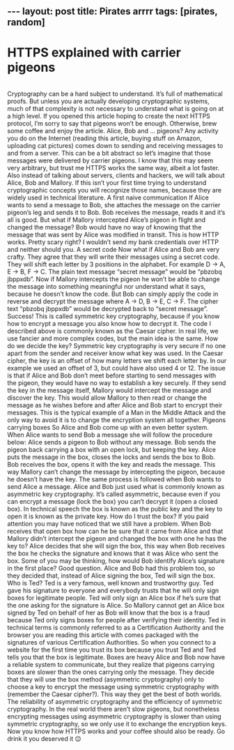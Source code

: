 --- layout: post 
title: Pirates arrrr 
tags: [pirates, random]
 ---
<!DOCTYPE html>
<html lang="en">

<head>
    <meta charset="UTF-8">
    <meta name="viewport" content="width=device-width, initial-scale=1.0">
    <meta http-equiv="X-UA-Compatible" content="ie=edge">
    <title>Giải thích HTTPS qua bồ câu đưa thư</title>
</head>

<body>
    <p>
        <h1>HTTPS explained with carrier pigeons</h1>
        <br> Cryptography can be a hard subject to understand. It’s full of mathematical proofs. But unless you are actually
        developing cryptographic systems, much of that complexity is not necessary to understand what is going on at a high
        level. If you opened this article hoping to create the next HTTPS protocol, I’m sorry to say that pigeons won’t be
        enough. Otherwise, brew some coffee and enjoy the article. Alice, Bob and … pigeons? Any activity you do on the Internet
        (reading this article, buying stuff on Amazon, uploading cat pictures) comes down to sending and receiving messages
        to and from a server. This can be a bit abstract so let’s imagine that those messages were delivered by carrier pigeons.
        I know that this may seem very arbitrary, but trust me HTTPS works the same way, albeit a lot faster. Also instead
        of talking about servers, clients and hackers, we will talk about Alice, Bob and Mallory. If this isn’t your first
        time trying to understand cryptographic concepts you will recognize those names, because they are widely used in
        technical literature. A first naive communication If Alice wants to send a message to Bob, she attaches the message
        on the carrier pigeon’s leg and sends it to Bob. Bob receives the message, reads it and it’s all is good. But what
        if Mallory intercepted Alice’s pigeon in flight and changed the message? Bob would have no way of knowing that the
        message that was sent by Alice was modified in transit. This is how HTTP works. Pretty scary right? I wouldn’t send
        my bank credentials over HTTP and neither should you. A secret code Now what if Alice and Bob are very crafty. They
        agree that they will write their messages using a secret code. They will shift each letter by 3 positions in the
        alphabet. For example D → A, E → B, F → C. The plain text message “secret message” would be “pbzobq jbppxdb”. Now
        if Mallory intercepts the pigeon he won’t be able to change the message into something meaningful nor understand
        what it says, because he doesn’t know the code. But Bob can simply apply the code in reverse and decrypt the message
        where A → D, B → E, C → F. The cipher text “pbzobq jbppxdb” would be decrypted back to “secret message”. Success!
        This is called symmetric key cryptography, because if you know how to encrypt a message you also know how to decrypt
        it. The code I described above is commonly known as the Caesar cipher. In real life, we use fancier and more complex
        codes, but the main idea is the same. How do we decide the key? Symmetric key cryptography is very secure if no one
        apart from the sender and receiver know what key was used. In the Caesar cipher, the key is an offset of how many
        letters we shift each letter by. In our example we used an offset of 3, but could have also used 4 or 12. The issue
        is that if Alice and Bob don’t meet before starting to send messages with the pigeon, they would have no way to establish
        a key securely. If they send the key in the message itself, Mallory would intercept the message and discover the
        key. This would allow Mallory to then read or change the message as he wishes before and after Alice and Bob start
        to encrypt their messages. This is the typical example of a Man in the Middle Attack and the only way to avoid it
        is to change the encryption system all together. Pigeons carrying boxes So Alice and Bob come up with an even better
        system. When Alice wants to send Bob a message she will follow the procedure below: Alice sends a pigeon to Bob without
        any message. Bob sends the pigeon back carrying a box with an open lock, but keeping the key. Alice puts the message
        in the box, closes the locks and sends the box to Bob. Bob receives the box, opens it with the key and reads the
        message. This way Mallory can’t change the message by intercepting the pigeon, because he doesn’t have the key. The
        same process is followed when Bob wants to send Alice a message. Alice and Bob just used what is commonly known as
        asymmetric key cryptography. It’s called asymmetric, because even if you can encrypt a message (lock the box) you
        can’t decrypt it (open a closed box). In technical speech the box is known as the public key and the key to open
        it is known as the private key. How do I trust the box? If you paid attention you may have noticed that we still
        have a problem. When Bob receives that open box how can he be sure that it came from Alice and that Mallory didn’t
        intercept the pigeon and changed the box with one he has the key to? Alice decides that she will sign the box, this
        way when Bob receives the box he checks the signature and knows that it was Alice who sent the box. Some of you may
        be thinking, how would Bob identify Alice’s signature in the first place? Good question. Alice and Bob had this problem
        too, so they decided that, instead of Alice signing the box, Ted will sign the box. Who is Ted? Ted is a very famous,
        well known and trustworthy guy. Ted gave his signature to everyone and everybody trusts that he will only sign boxes
        for legitimate people. Ted will only sign an Alice box if he’s sure that the one asking for the signature is Alice.
        So Mallory cannot get an Alice box signed by Ted on behalf of her as Bob will know that the box is a fraud because
        Ted only signs boxes for people after verifying their identity. Ted in technical terms is commonly referred to as
        a Certification Authority and the browser you are reading this article with comes packaged with the signatures of
        various Certification Authorities. So when you connect to a website for the first time you trust its box because
        you trust Ted and Ted tells you that the box is legitimate. Boxes are heavy Alice and Bob now have a reliable system
        to communicate, but they realize that pigeons carrying boxes are slower than the ones carrying only the message.
        They decide that they will use the box method (asymmetric cryptography) only to choose a key to encrypt the message
        using symmetric cryptography with (remember the Caesar cipher?). This way they get the best of both worlds. The reliability
        of asymmetric cryptography and the efficiency of symmetric cryptography. In the real world there aren’t slow pigeons,
        but nonetheless encrypting messages using asymmetric cryptography is slower than using symmetric cryptography, so
        we only use it to exchange the encryption keys. Now you know how HTTPS works and your coffee should also be ready.
        Go drink it you deserved it 😉
    </p>
</body>

</html>